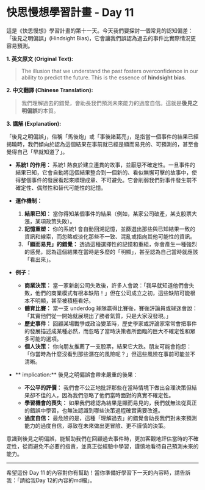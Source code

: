 # 快思慢想學習計畫 - Day 11

這是《快思慢想》學習計畫的第十一天。今天我們要探討一個常見的認知偏差：「後見之明偏誤」(Hindsight Bias)，它會讓我們誤認為過去的事件比實際情況更容易預測。

**1. 英文原文 (Original Text):**

> The illusion that we understand the past fosters overconfidence in our ability to predict the future. This is the essence of **hindsight bias**.

**2. 中文翻譯 (Chinese Translation):**

> 我們理解過去的錯覺，會助長我們預測未來能力的過度自信。這就是**後見之明偏誤**的本質。

**3. 講解 (Explanation):**

「後見之明偏誤」，俗稱「馬後炮」或「事後諸葛亮」，是指當一個事件的結果已經揭曉時，我們傾向於認為這個結果在事前就已經是顯而易見的、可預測的，甚至會覺得自己「早就知道了」。

*   **系統1 的作用：** 系統1 熱衷於建立連貫的故事，並厭惡不確定性。一旦事件的結果已知，它會自動將這個結果整合到一個新的、看似無懈可擊的故事中，使得整個事件的發展看起來順理成章、不可避免。它會削弱我們對事件發生前不確定性、偶然性和替代可能性的記憶。

*   **運作機制：**
    1.  **結果已知：** 當你得知某個事件的結果（例如，某家公司破產，某支股票大漲，某項政策失敗）。
    2.  **記憶重塑：** 你的系統1 會自動回溯記憶，並篩選出那些與已知結果一致的資訊和線索，而忽略或淡化那些不一致、混亂或指向其他可能性的資訊。
    3.  **「顯而易見」的錯覺：** 透過這種選擇性的記憶和重組，你會產生一種強烈的感覺，認為這個結果在當時是多麼的「明顯」，甚至認為自己當時就應該「看出來」。

*   **例子：**
    *   **商業決策：** 當一家新創公司失敗後，許多人會說：「我早就知道他們會失敗，他們的商業模式有根本缺陷！」但在公司成立之初，這些缺陷可能根本不明顯，甚至被積極看好。
    *   **體育比賽：** 當一支 underdog 球隊贏得比賽後，賽後評論員或球迷會說：「其實他們從一開始就展現出了勝者氣質，只是大家沒發現。」
    *   **歷史事件：** 回顧某場戰爭或政治變革時，歷史學家或評論家常常會把事件的發展描述成某種必然，而忽略了當時決策者所面臨的巨大不確定性和眾多可能的選項。
    *   **個人決策：** 你向朋友推薦了一支股票，結果它大跌。朋友可能會抱怨：「你當時為什麼沒看到那些潛在的風險呢？」但這些風險在事前可能並不清晰。

*   ** implication:** 後見之明偏誤會帶來嚴重的後果：
    *   **不公平的評價：** 我們會不公正地批評那些在當時情境下做出合理決策但結果卻不佳的人，因為我們忽略了他們當時面對的真實不確定性。
    *   **學習機會的喪失：** 如果我們總認為結果是顯而易見的，我們就無法從真正的錯誤中學習，也無法認識到哪些決策過程確實需要改進。
    *   **過度自信：** 最危險的是，這種「理解過去」的錯覺會助長我們對未來預測能力的過度自信，導致在未來做出更冒險、更不謹慎的決策。

意識到後見之明偏誤，能幫助我們在回顧過去事件時，更加客觀地評估當時的不確定性，從而避免不必要的指責，並真正從經驗中學習，謹慎地看待自己預測未來的能力。

---

希望這份 Day 11 的內容對你有幫助！當你準備好學習下一天的內容時，請告訴我：「請給我Day 12的內容的md檔」。